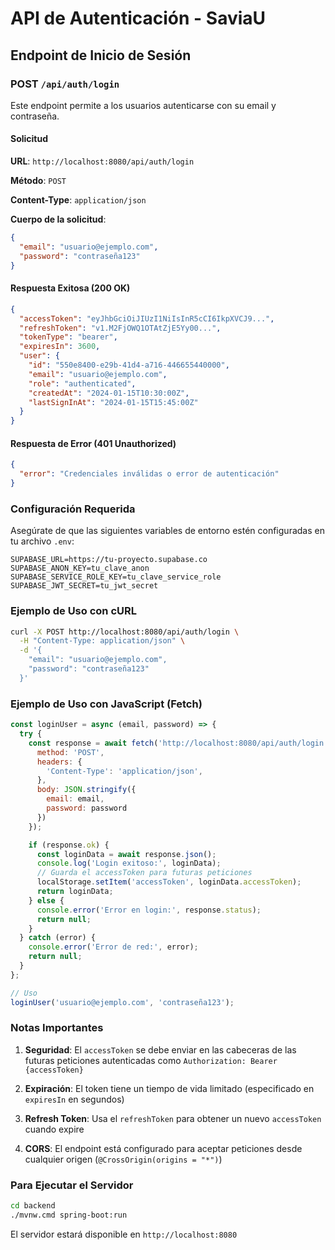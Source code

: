 # API de Autenticación - SaviaU

## Endpoint de Inicio de Sesión

### POST `/api/auth/login`

Este endpoint permite a los usuarios autenticarse con su email y contraseña.

#### Solicitud

**URL**: `http://localhost:8080/api/auth/login`

**Método**: `POST`

**Content-Type**: `application/json`

**Cuerpo de la solicitud**:
```json
{
  "email": "usuario@ejemplo.com",
  "password": "contraseña123"
}
```

#### Respuesta Exitosa (200 OK)

```json
{
  "accessToken": "eyJhbGciOiJIUzI1NiIsInR5cCI6IkpXVCJ9...",
  "refreshToken": "v1.M2FjOWQ1OTAtZjE5Yy00...",
  "tokenType": "bearer",
  "expiresIn": 3600,
  "user": {
    "id": "550e8400-e29b-41d4-a716-446655440000",
    "email": "usuario@ejemplo.com",
    "role": "authenticated",
    "createdAt": "2024-01-15T10:30:00Z",
    "lastSignInAt": "2024-01-15T15:45:00Z"
  }
}
```

#### Respuesta de Error (401 Unauthorized)

```json
{
  "error": "Credenciales inválidas o error de autenticación"
}
```

### Configuración Requerida

Asegúrate de que las siguientes variables de entorno estén configuradas en tu archivo `.env`:

```env
SUPABASE_URL=https://tu-proyecto.supabase.co
SUPABASE_ANON_KEY=tu_clave_anon
SUPABASE_SERVICE_ROLE_KEY=tu_clave_service_role
SUPABASE_JWT_SECRET=tu_jwt_secret
```

### Ejemplo de Uso con cURL

```bash
curl -X POST http://localhost:8080/api/auth/login \
  -H "Content-Type: application/json" \
  -d '{
    "email": "usuario@ejemplo.com",
    "password": "contraseña123"
  }'
```

### Ejemplo de Uso con JavaScript (Fetch)

```javascript
const loginUser = async (email, password) => {
  try {
    const response = await fetch('http://localhost:8080/api/auth/login', {
      method: 'POST',
      headers: {
        'Content-Type': 'application/json',
      },
      body: JSON.stringify({
        email: email,
        password: password
      })
    });

    if (response.ok) {
      const loginData = await response.json();
      console.log('Login exitoso:', loginData);
      // Guarda el accessToken para futuras peticiones
      localStorage.setItem('accessToken', loginData.accessToken);
      return loginData;
    } else {
      console.error('Error en login:', response.status);
      return null;
    }
  } catch (error) {
    console.error('Error de red:', error);
    return null;
  }
};

// Uso
loginUser('usuario@ejemplo.com', 'contraseña123');
```

### Notas Importantes

1. **Seguridad**: El `accessToken` se debe enviar en las cabeceras de las futuras peticiones autenticadas como `Authorization: Bearer {accessToken}`

2. **Expiración**: El token tiene un tiempo de vida limitado (especificado en `expiresIn` en segundos)

3. **Refresh Token**: Usa el `refreshToken` para obtener un nuevo `accessToken` cuando expire

4. **CORS**: El endpoint está configurado para aceptar peticiones desde cualquier origen (`@CrossOrigin(origins = "*")`)

### Para Ejecutar el Servidor

```bash
cd backend
./mvnw.cmd spring-boot:run
```

El servidor estará disponible en `http://localhost:8080`